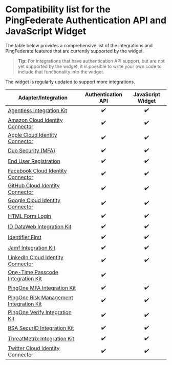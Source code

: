 # Compatibility list for the PingFederate Authentication API and JavaScript Widget

The table below provides a comprehensive list of the integrations and PingFederate features that are currently supported by the widget.

>**Tip:** For integrations that have authentication API support, but are not yet supported by the widget, it is possible to write your own code to include that functionality into the widget.

The widget is regularly updated to support more integrations.

| Adapter/Integration                                                                                                           | Authentication API    | JavaScript Widget   |
| ----------------------------------------------------------------------------------------------------------------------------- | :-------------------: | :-----------------: |
| [Agentless Integration Kit](https://docs.pingidentity.com/bundle/integrations/page/ygj1563994984859.html)                     | :heavy_check_mark:    | :heavy_check_mark:  |
| [Amazon Cloud Identity Connector](https://docs.pingidentity.com/bundle/integrations/page/btb1568414204118.html)               | :heavy_check_mark:    | :heavy_check_mark:  |
| [Apple Cloud Identity Connector](https://docs.pingidentity.com/bundle/integrations/page/cuf1572990949051.html)                | :heavy_check_mark:    | :heavy_check_mark:  |
| [Duo Security (MFA)](https://docs.pingidentity.com/bundle/integrations/page/oca1563995007204.html)                            | :heavy_check_mark:    | :heavy_check_mark:  |
| [End User Registration](https://docs.pingidentity.com/csh?Product=pf-latest&topicname=aga1564003007414.html)                  | :heavy_check_mark:    | :heavy_check_mark:  |
| [Facebook Cloud Identity Connector](https://docs.pingidentity.com/bundle/integrations/page/bza1563995011780.html)             | :heavy_check_mark:    | :heavy_check_mark:  |
| [GitHub Cloud Identity Connector](https://docs.pingidentity.com/bundle/integrations/page/iyj1569865047191.html)               | :heavy_check_mark:    | :heavy_check_mark:  |
| [Google Cloud Identity Connector](https://docs.pingidentity.com/bundle/integrations/page/hxg1563995015946.html)               | :heavy_check_mark:    | :heavy_check_mark:  |
| [HTML Form Login](https://docs.pingidentity.com/csh?Product=pf-latest&topicname=xvy1564003022890.html)                        | :heavy_check_mark:    | :heavy_check_mark:  |
| [ID DataWeb Integration Kit](https://docs.pingidentity.com/bundle/integrations/page/ndg1577481773402.html)                    | :heavy_check_mark:    | :heavy_check_mark:  |
| [Identifier First](https://docs.pingidentity.com/csh?Product=pf-latest&topicname=iek1564003022460.html)                       | :heavy_check_mark:    | :heavy_check_mark:  |
| [Jamf Integration Kit](https://docs.pingidentity.com/bundle/integrations/page/wyg1612987868528.html)                          | :heavy_check_mark:    | :heavy_check_mark:  |
| [LinkedIn Cloud Identity Connector](https://docs.pingidentity.com/bundle/integrations/page/pwm1563995028175.html)             | :heavy_check_mark:    | :heavy_check_mark:  |
| [One-Time Passcode Integration Kit](https://docs.pingidentity.com/bundle/integrations/page/hdv1589402808052.html)             | :heavy_check_mark:    |                     |
| [PingOne MFA Integration Kit](https://docs.pingidentity.com/bundle/integrations/page/cal1599060087050.html)                   | :heavy_check_mark:    | :heavy_check_mark:  |
| [PingOne Risk Management Integration Kit](https://docs.pingidentity.com/bundle/integrations/page/fnd1592583282135.html)       | :heavy_check_mark:    | :heavy_check_mark:  |
| [PingOne Verify Integration Kit](https://docs.pingidentity.com/bundle/integrations/page/elk1607471062724.html)                | :heavy_check_mark:    | :heavy_check_mark:  |
| [RSA SecurID Integration Kit](https://docs.pingidentity.com/bundle/integrations/page/ikv1563995044731.html)                   | :heavy_check_mark:    | :heavy_check_mark:  |
| [ThreatMetrix Integration Kit](https://docs.pingidentity.com/bundle/integrations/page/nnx1593461471877.html)                  | :heavy_check_mark:    | :heavy_check_mark:  |
| [Twitter Cloud Identity Connector](https://docs.pingidentity.com/bundle/integrations/page/cav1563995059579.html)              | :heavy_check_mark:    | :heavy_check_mark:  |

